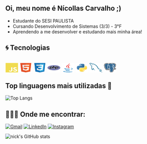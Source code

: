 ## Oi, meu nome é Nícollas Carvalho ;)
- Estudante do SESI PAULISTA
- Cursando Desenvolvimento de Sistemas (3/3) - 3°F
- Aprendendo a me desenvolver e estudando mais minha área!
  
## 🌀 Tecnologias
<div style="display: inline_block"><br>
  <img align="center" alt="Nick-JS" height="30" width="40" src="https://raw.githubusercontent.com/devicons/devicon/master/icons/javascript/javascript-plain.svg">
  <img align="center" alt="Nick-HTML" height="30" width="40" src="https://raw.githubusercontent.com/devicons/devicon/master/icons/html5/html5-original.svg">
  <img align="center" alt="Nick-CSS" height="30" width="40" src="https://raw.githubusercontent.com/devicons/devicon/master/icons/css3/css3-original.svg">
  <img align="center" alt="Nick-PHP" height="30" width="40" src="https://raw.githubusercontent.com/devicons/devicon/master/icons/php/php-original.svg">
  <img align="center" alt="Nick-Java" height="30" width="40" src="https://raw.githubusercontent.com/devicons/devicon/master/icons/java/java-original.svg" />
  <img align="center" alt="Nick-Python" height="30" width="40" src="https://raw.githubusercontent.com/devicons/devicon/master/icons/python/python-original.svg" />
  <img align="center" alt="Nick-MySQL" height="30" width="40" src="https://raw.githubusercontent.com/devicons/devicon/master/icons/mysql/mysql-original.svg"/>
  <img align="center" alt="Nick-PostgreSQL" height="30" width="40" src="https://raw.githubusercontent.com/devicons/devicon/master/icons/postgresql/postgresql-original.svg"/>

  
## Top linguagens mais utilizadas 👾
![Top Langs](https://github-readme-stats-git-masterrstaa-rickstaa.vercel.app/api/top-langs/?username=nicollascarvalh0&show_icons=true&theme=dracula)


  
## 👨🏻‍💻 Onde me encontrar:
<p align="left">
  <a href="mailto:nicollaascarvalho@gmail.com" title="Gmail">
  <img src="https://img.shields.io/badge/-Gmail-FF0000?style=flat-square&labelColor=FF0000&logo=gmail&logoColor=white&link=https://mail.google.com/mail/u/0/#inbox" alt="Gmail"/></a>
  <a href="https://www.linkedin.com/in/n%C3%ADcollas-carvalho-a36057366/" title="LinkedIn">
  <img src="https://img.shields.io/badge/-Linkedin-0e76a8?style=flat-square&logo=Linkedin&logoColor=white&link=LINK-DO-SEU-LINKEDIN" alt="LinkedIn"/></a>
  <a href="https://instagram.com/_nicollascarv/" title="Instagram">
  <img src="https://img.shields.io/badge/-Instagram-DF0174?style=flat-square&labelColor=DF0174&logo=instagram&logoColor=white&link=LINK-DO-SEU-INSTAGRAM" alt="Instagram"/></a>

 


![nick's GitHub stats](https://github-readme-stats.vercel.app/api?username=nicollascarvalh0&show_icons=true&theme=dracula)

